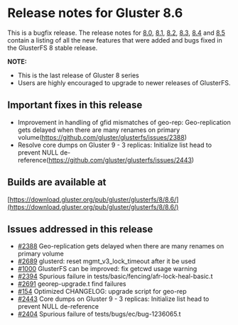 # Release notes for Gluster 8.6

This is a bugfix release. The release notes for [8.0](8.0.md), [8.1](8.1.md), [8.2](8.2.md), [8.3](8.3.md), [8.4](8.4.md) and [8.5](8.5.md) contain a listing of all the new features that were added and bugs fixed in the GlusterFS 8 stable release.

**NOTE:**
- This is the last release of Gluster 8 series
- Users are highly encouraged to upgrade to newer releases of GlusterFS.

## Important fixes in this release
- Improvement in handling of gfid mismatches of geo-rep: Geo-replication gets delayed when there are many renames on primary volume(https://github.com/gluster/glusterfs/issues/2388)
- Resolve core dumps on Gluster 9 - 3 replicas: Initialize list head to prevent NULL de-reference(https://github.com/gluster/glusterfs/issues/2443)


## Builds are available at

[https://download.gluster.org/pub/gluster/glusterfs/8/8.6/](https://download.gluster.org/pub/gluster/glusterfs/8/8.6/)

## Issues addressed in this release


- [#2388](https://github.com/gluster/glusterfs/issues/2388) Geo-replication gets delayed when there are many renames on primary volume
- [#2689](https://github.com/gluster/glusterfs/pull/2689)   glusterd: reset mgmt_v3_lock_timeout after it be used
- [#1000](https://github.com/gluster/glusterfs/issues/1000) GlusterFS can be improved: fix getcwd usage warning
- [#2394](https://github.com/gluster/glusterfs/issues/2394) Spurious failure in tests/basic/fencing/afr-lock-heal-basic.t
- [#2691](https://github.com/gluster/glusterfs/issues/2691) georep-upgrade.t find failures
- [#154](https://github.com/gluster/glusterfs/issues/154)   Optimized CHANGELOG: upgrade script for geo-rep
- [#2443](https://github.com/gluster/glusterfs/issues/2443) Core dumps on Gluster 9 - 3 replicas: Initialize list head to prevent NULL de-reference
- [#2404](https://github.com/gluster/glusterfs/issues/2404) Spurious failure of tests/bugs/ec/bug-1236065.t
